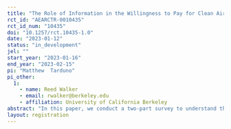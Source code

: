 ```yaml
---
title: "The Role of Information in the Willingness to Pay for Clean Air"
rct_id: "AEARCTR-0010435"
rct_id_num: "10435"
doi: "10.1257/rct.10435-1.0"
date: "2023-01-12"
status: "in_development"
jel: ""
start_year: "2023-01-16"
end_year: "2023-02-15"
pi: "Matthew  Tarduno"
pi_other:
  1:
    - name: Reed Walker
    - email: rwalker@berkeley.edu
    - affiliation: University of California Berkeley
abstract: "In this paper, we conduct a two-part survey to understand the role of misperceptions in determining willingness to pay for clean air. First, we conduct an incentive-compatible survey experiment to elicit individuals' understanding of environmental quality and how the current research frontier suggests these exposures map into measures of life expectancy.  Next, we use a follow-up survey experiment to explore the role of information provision in ameliorating both misperception on average, as well as differences in misperception between racial groups. Finally, we use a real-stakes exercise to test whether respondents' willingness to pay (WTP) for clean air changes when they update their beliefs about air pollution. "
layout: registration
---
```


